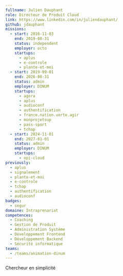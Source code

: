 ```yaml
---
fullname: Julien Dauphant
role: Directeur de Produit Cloud
link: https://www.linkedin.com/in/juliendauphant/
github: jdauphant
missions:
  - start: 2016-11-03
    end: 2019-08-31
    status: independent
    employer: octo
    startups:
      - aplus
      - e-controle
      - plante-et-moi
  - start: 2019-09-01
    end: 2026-08-31
    status: admin
    employer: DINUM
    startups:
      - agora
      - aplus
      - audioconf
      - authentification
      - france.nation.verte.agir
      - monprojetsup
      - pass-sport
      - tchap
  - start: 2024-11-01
    end: 2027-01-01
    status: admin
    employer: DINUM
    startups:
      - opi-cloud
previously:
  - aplus
  - signalement
  - plante-et-moi
  - e-controle
  - tchap
  - authentification
  - audioconf
badges:
  - segur
domaine: Intraprenariat
competences:
  - Coaching
  - Gestion de Produit
  - Administration Système
  - Développement Frontend
  - Développement Backend
  - Sécurité informatique
teams:
  - /teams/animation-dinum
---
```

Chercheur en simplicité
